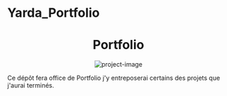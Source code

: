 # Yarda_Portfolio
<h1 align="center" id="title">Portfolio</h1>

<p align="center"><img src="https://cdn.discordapp.com/attachments/1225807874337411115/1248585216025694208/LinkTodin_2.png?ex=66643319&amp;is=6662e199&amp;hm=f6461c0ba8380028dbe90e6aa14df889534aee4f7ac7a6d63e62a6d7b92e1603&amp;" alt="project-image"></p>

<p align="center"><p id="description">Ce dépôt fera office de Portfolio j'y entreposerai certains des projets que j'aurai terminés.</p></p>
